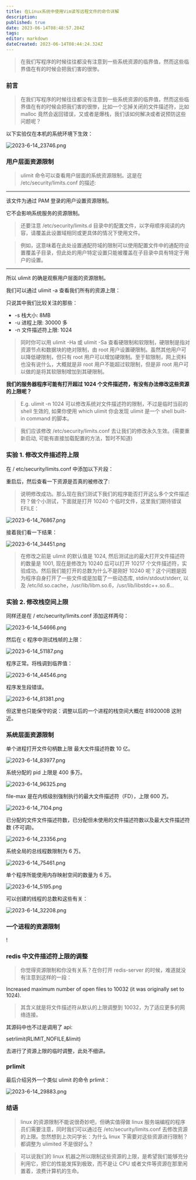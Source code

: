 ```yaml
---
title: 在Linux系统中使用Vim读写远程文件的命令详解
description: 
published: true
date: 2023-06-14T08:48:57.284Z
tags: 
editor: markdown
dateCreated: 2023-06-14T08:44:24.324Z
---
```


> 在我们写程序的时候往往都没有注意到一些系统资源的临界值，然而这些临界值在有的时候会把我们害的很惨。

### 前言

> 在我们写程序的时候往往都没有注意到一些系统资源的临界值，然而这些临界值在有的时候会把我们害的很惨，比如一个忘掉关闭的文件描述符，比如 malloc 竟然会返回错误，又或者是爆栈，我们该如何解决或者说预防这些问题呢？

以下实验仅在本机的系统环境下生效：

![2023-6-14_23746.png](/2023-6-14_23746.png)

### 用户层面资源限制

> ulimit 命令可以查看用户层面的系统资源限制。这是在 /etc/security/limits.conf 的描述:

------

该文件为通过 PAM 登录的用户设置资源限制。

它不会影响系统服务的资源限制。

> 还要注意 /etc/security/limits.d 目录中的配置文件，以字母顺序阅读的内容，请覆盖此设置域相同或更具体的情况下使用文件。

> 例如，这意味着在此处设置通配符域的限制可以使用配置文件中的通配符设置覆盖子目录，但此处的用户特定设置只能被覆盖在子目录中具有特定于用户的设置。

------

所以 ulimit 的确是观察用户层面的资源限制。

我们可以通过 ulimit -a 查看我们所有的资源上限：



只说其中我们比较关注的那些：

- -s 栈大小: 8MB
- -u 进程上限: 30000 多
- -n 文件描述符上限: 1024

> 同时你可以用 ulimit -Ha 或 ulimit -Sa 查看硬限制和软限制，硬限制是指对资源节点和数据块的绝对限制，由 root 用户设置硬限制。虽然其他用户可以降低硬限制，但只有 root 用户可以增加硬限制。至于软限制，网上资料也没有说什么，大概就是非 root 用户不能超过软限制，但是非 root 用户可以做的是将其软限制增加到其硬限制。

**我们的服务器程序可能有打开超过 1024 个文件描述符，有没有办法修改这些资源的上限呢？**



> E.g. ulimit -n 1024 可以修改系统对文件描述符的限制，不过是临时当前的 shell 生效的, 如果你使用 which ulimit 你会发现 ulimit 是一个 shell built-in command 的脚本。

> 我们应该修改 /etc/security/limits.conf 去让我们的修改永久生效。(需要重新启动, 可能有直接加载配置的方法，暂时不知道)

### 实验 1. 修改文件描述符上限

在 / etc/security/limits.conf 中添加以下片段：



重启后，然后查看一下资源是否真的被修改了:



> 说明修改成功。那么现在我们测试下我们的程序能否打开这么多个文件描述符？做个小测试，下面就是打开 10240 个临时文件，这里我们期待错误 EFILE：

![2023-6-14_76867.png](/2023-6-14_76867.png)

接着我们看一下结果：

![2023-6-14_34451.png](/2023-6-14_34451.png)

> 在修改之前是 ulimit 的默认值是 1024, 然后测试出的最大打开文件描述符的数量是 1001, 现在是修改为 10240 后可以打开 10217 个文件描述符，实验成功。然后我们能打开的总数为什么不是刚好 10240 呢？这个问题是因为程序自身打开了一些文件或是加载了一些动态库, stdin/stdout/stderr, 以及 /etc/ld.so.cache，/usr/lib/libm.so.6，/usr/lib/libstdc++.so.6...

### 实验 2. 修改栈空间上限

同样还是在 / etc/security/limits.conf 添加这样两句：

![2023-6-14_54666.png](/2023-6-14_54666.png)

然后在 c 程序中测试栈帧的上限：

![2023-6-14_51187.png](/2023-6-14_51187.png)

程序正常。将栈调到临界值：

![2023-6-14_44546.png](/2023-6-14_44546.png)

程序发生段错误。

![2023-6-14_81381.png](/2023-6-14_81381.png)

但这里也只能保守的说：调整以后的一个进程的栈空间大概在 8192000B 这附近。

### 系统层面资源限制

单个进程打开文件句柄数上限 最大文件描述符数 10 亿。

![2023-6-14_83977.png](/2023-6-14_83977.png)

系统分配的 pid 上限是 400 多万。

![2023-6-14_96325.png](/2023-6-14_96325.png)

file-max 是在内核级别强制执行的最大文件描述符（FD），上限 600 万。

![2023-6-14_7104.png](/2023-6-14_7104.png)

已分配的文件文件描述符数，已分配但未使用的文件描述符数以及最大文件描述符数 (不可调)。

![2023-6-14_23356.png](/2023-6-14_23356.png)

系统全局的总线程数限制为 6 万。

![2023-6-14_75461.png](/2023-6-14_75461.png)

单个程序所能使用内存映射空间的数量为 6 万。

![2023-6-14_5195.png](/2023-6-14_5195.png)

可以创建的线程的总数和这些有关：

![2023-6-14_32208.png](/2023-6-14_32208.png)

### 一个进程的资源限制

!

### redis 中文件描述符上限的调整

> 你觉得资源限制和你没有关系？在你打开 redis-server 的时候，难道就没有注意到这样的一段：

Increased maximum number of open files to 10032 (it was originally set to 1024).

> 其含义就是将文件描述符从默认的上限调整到 10032，为了适应更多的网络连接。

其源码中也不过是调用了 api:

setrlimit(RLIMIT_NOFILE,&limit)

去进行了资源上限的临时调整，此处不细讲。

### prlimit

最后介绍另外一个类似 ulimit 的命令 prlimit：

![2023-6-14_29883.png](/2023-6-14_29883.png)

### 结语

> linux 的资源限制不能说很奇妙吧，但确实值得做 linux 服务端编程的程序员们需要注意，同时我们可以通过在 /etc/security/limits.conf 去修改资源的上限。忽然想到上次问学长：为什么 linux 下需要对这些资源进行限制？都调整为 ulimited 不是很好么？

> 可以说我们的 linux 机器之所以限制这些资源的上限，是希望我们能够充分利用它，把它的性能发挥到极致，而不是让 CPU 或者文件等资源在那里闲置着，浪费计算机的生命。

